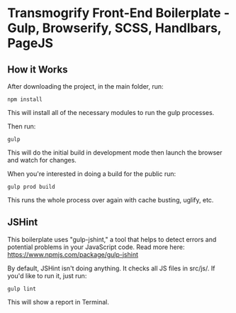 # Transmogrify Front-End Boilerplate - Gulp, Browserify, SCSS, Handlbars, PageJS

## How it Works

After downloading the project, in the main folder, run:

    npm install

This will install all of the necessary modules to run the gulp processes.

Then run:

    gulp

This will do the initial build in development mode then launch the browser and watch for changes.

When you're interested in doing a build for the public run:

    gulp prod build

This runs the whole process over again with cache busting, uglify, etc.

## JSHint

This boilerplate uses "gulp-jshint," a tool that helps to detect errors and potential problems in your JavaScript code.  Read more here: https://www.npmjs.com/package/gulp-jshint

By default, JSHint isn't doing anything.  It checks all JS files in src/js/.  If you'd like to run it, just run:

	gulp lint

This will show a report in Terminal.




